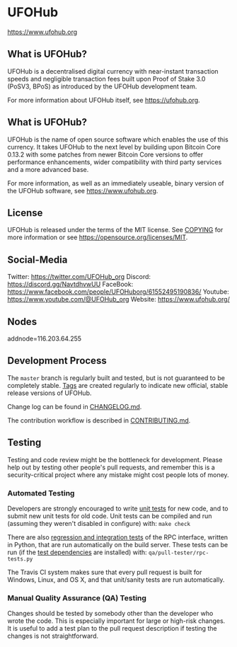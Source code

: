 UFOHub
=====================================

https://www.ufohub.org

What is UFOHub?
----------------

UFOHub is a decentralised digital currency with near-instant transaction speeds and negligible transaction fees built upon Proof of Stake 3.0 (PoSV3, BPoS) as
introduced by the UFOHub development team.

For more information about UFOHub itself, see https://ufohub.org.

What is UFOHub?
----------------

UFOHub is the name of open source software which enables the use of this currency. It takes UFOHub to the next level by building upon
Bitcoin Core 0.13.2 with some patches from newer Bitcoin Core versions to offer performance enhancements, wider compatibility with third party services and a more advanced base.

For more information, as well as an immediately useable, binary version of the UFOHub software, see https://www.ufohub.org.

License
-------

UFOHub is released under the terms of the MIT license. See [COPYING](COPYING) for more
information or see https://opensource.org/licenses/MIT.

Social-Media
-------------------
Twitter: https://twitter.com/UFOHub_org
Discord: https://discord.gg/NavtdhvwUU
FaceBook: https://www.facebook.com/people/UFOHuborg/61552495190836/
Youtube: https://www.youtube.com/@UFOHub_org
Website: https://www.ufohub.org/

Nodes
-------------------
addnode=116.203.64.255


Development Process
-------------------

The `master` branch is regularly built and tested, but is not guaranteed to be
completely stable. [Tags](/tags) are created
regularly to indicate new official, stable release versions of UFOHub.

Change log can be found in [CHANGELOG.md](CHANGELOG.md).

The contribution workflow is described in [CONTRIBUTING.md](CONTRIBUTING.md).


Testing
-------

Testing and code review might be the bottleneck for development. Please help out by testing
other people's pull requests, and remember this is a security-critical project where any mistake might cost people
lots of money.

### Automated Testing

Developers are strongly encouraged to write [unit tests](/doc/unit-tests.md) for new code, and to
submit new unit tests for old code. Unit tests can be compiled and run
(assuming they weren't disabled in configure) with: `make check`

There are also [regression and integration tests](/qa) of the RPC interface, written
in Python, that are run automatically on the build server.
These tests can be run (if the [test dependencies](/qa) are installed) with: `qa/pull-tester/rpc-tests.py`

The Travis CI system makes sure that every pull request is built for Windows, Linux, and OS X, and that unit/sanity tests are run automatically.

### Manual Quality Assurance (QA) Testing

Changes should be tested by somebody other than the developer who wrote the
code. This is especially important for large or high-risk changes. It is useful
to add a test plan to the pull request description if testing the changes is
not straightforward.
